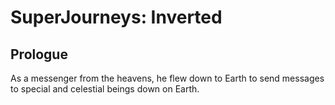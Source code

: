 # SuperJourneys: Inverted
## Prologue
As a messenger from the heavens, he flew down to Earth to send messages to special and celestial beings down on Earth.
